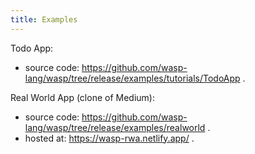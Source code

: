 ```yaml
---
title: Examples
---
```


Todo App:
 - source code: https://github.com/wasp-lang/wasp/tree/release/examples/tutorials/TodoApp .

Real World App (clone of Medium):
 - source code: https://github.com/wasp-lang/wasp/tree/release/examples/realworld .
 - hosted at: https://wasp-rwa.netlify.app/ .
